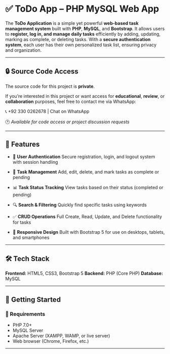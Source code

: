 

# ✅ ToDo App – PHP MySQL Web App

The **ToDo Application** is a simple yet powerful **web-based task management system** built with **PHP**, **MySQL**, and **Bootstrap**.
It allows users to **register, log in, and manage daily tasks** efficiently by adding, updating, marking as complete, or deleting tasks. With a **secure authentication system**, each user has their own personalized task list, ensuring privacy and organization.

---

## 🔒 Source Code Access

The source code for this project is **private**.

If you’re interested in this project or want access for **educational**, **review**, or **collaboration** purposes, feel free to contact me via WhatsApp:

📞 +92 330 0262678 | Chat on WhatsApp

🕑 *Available for code access or project discussion requests*

---

## 📌 Features

* 👥 **User Authentication**
  Secure registration, login, and logout system with session handling

* 📝 **Task Management**
  Add, edit, delete, and mark tasks as complete or pending

* 📊 **Task Status Tracking**
  View tasks based on their status (completed or pending)

* 🔍 **Search & Filtering**
  Quickly find specific tasks using keywords

* ✅ **CRUD Operations**
  Full Create, Read, Update, and Delete functionality for tasks

* 📱 **Responsive Design**
  Built with Bootstrap 5 for use on desktops, tablets, and smartphones

---

## 🛠️ Tech Stack

**Frontend:** HTML5, CSS3, Bootstrap 5
**Backend:** PHP (Core PHP)
**Database:** MySQL

---

## 🚀 Getting Started

### 🔧 Requirements

* PHP 7.0+
* MySQL Server
* Apache Server (XAMPP, WAMP, or live server)
* Web browser (Chrome, Firefox, etc.)

---
